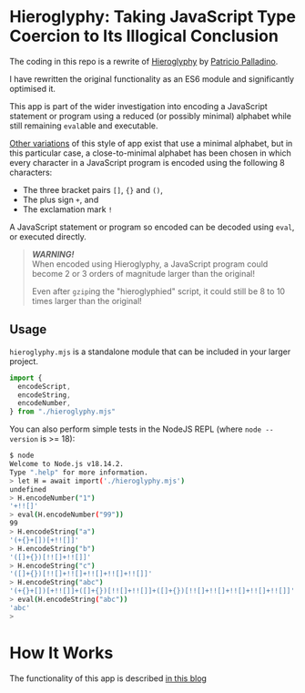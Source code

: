 # Hieroglyphy: Taking JavaScript Type Coercion to Its Illogical Conclusion

The coding in this repo is a rewrite of [Hieroglyphy](https://github.com/alcuadrado/hieroglyphy) by [Patricio Palladino](https://github.com/alcuadrado/).

I have rewritten the original functionality as an ES6 module and significantly optimised it.

This app is part of the wider investigation into encoding a JavaScript statement or program using a reduced (or possibly minimal) alphabet while still remaining `eval`able and executable.

[Other variations](https://github.com/aemkei/jsfuck) of this style of app exist that use a minimal alphabet, but in this particular case, a close-to-minimal alphabet has been chosen in which every character in a JavaScript program is encoded using the following 8 characters:

* The three bracket pairs `[]`, `{}` and `()`,
* The plus sign `+`, and
* The exclamation mark `!`

A JavaScript statement or program so encoded can be decoded using `eval`, or executed directly.

> ***WARNING!***<br>
> When encoded using Hieroglyphy, a JavaScript program could become 2 or 3 orders of magnitude larger than the original!
>
> Even after `gzip`ing the "hieroglyphied" script, it could still be 8 to 10 times larger than the original!

## Usage

`hieroglyphy.mjs` is a standalone module that can be included in your larger project.

```javascript
import {
  encodeScript,
  encodeString,
  encodeNumber,
} from "./hieroglyphy.mjs"
```

You can also perform simple tests in the NodeJS REPL (where `node --version` is >= 18):

```bash
$ node
Welcome to Node.js v18.14.2.
Type ".help" for more information.
> let H = await import('./hieroglyphy.mjs')
undefined
> H.encodeNumber("1")
'+!![]'
> eval(H.encodeNumber("99"))
99
> H.encodeString("a")
'(+{}+[])[+!![]]'
> H.encodeString("b")
'([]+{})[!![]+!![]]'
> H.encodeString("c")
'([]+{})[!![]+!![]+!![]+!![]+!![]]'
> H.encodeString("abc")
'(+{}+[])[+!![]]+([]+{})[!![]+!![]]+([]+{})[!![]+!![]+!![]+!![]+!![]]'
> eval(H.encodeString("abc"))
'abc'
>
```

# How It Works

The functionality of this app is described [in this blog](https://awesome.red-badger.com/chriswhealy/hieroglyphy)

